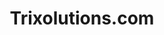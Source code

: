 ---
   slug: portfolio/trixolutions-com
   title: Trixolutions.com
   text: {
      nl: "A",
      en: "B"
   }
   published_on: 2023-08-30
   cover_image: ./trixolutions/trixolutions-teamwork-cover.webp
   client: clients/trixolutions
   href: https://trixolutions.com
   solution: web
   gallery: 
      - D
   tags: 
      - webdesign
      - webdev
      - webmanagement
   enabled: true
   featured: true
---